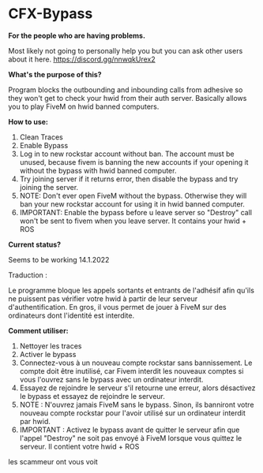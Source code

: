 # CFX-Bypass

**For the people who are having problems.**  

Most likely not going to personally help you but you can ask other users about it here.
https://discord.gg/nnwqkUrex2

**What's the purpose of this?**

Program blocks the outbounding and inbounding calls from adhesive so they won't get to check your hwid from their auth server. Basically allows you to play FiveM on hwid banned computers.

**How to use:**
1. Clean Traces
2. Enable Bypass
3. Log in to new rockstar account without ban. The account must be unused, because fivem is banning the new accounts if your opening it without the bypass with hwid banned computer.
4. Try joining server if it returns error, then disable the bypass and try joining the server. 
5. NOTE: Don't ever open FiveM without the bypass. Otherwise they will ban your new rockstar account for using it in hwid banned computer.
6. IMPORTANT: Enable the bypass before u leave server so "Destroy" call won't be sent to fivem when you leave server. It contains your hwid + ROS

**Current status?**

Seems to be working 14.1.2022



Traduction :

Le programme bloque les appels sortants et entrants de l'adhésif afin qu'ils ne puissent pas vérifier votre hwid à partir de leur serveur d'authentification. En gros, il vous permet de jouer à FiveM sur des ordinateurs dont l'identité est interdite.

**Comment utiliser:**
1. Nettoyer les traces
2. Activer le bypass
3. Connectez-vous à un nouveau compte rockstar sans bannissement. Le compte doit être inutilisé, car Fivem interdit les nouveaux comptes si vous l'ouvrez sans le bypass avec un ordinateur interdit.
4. Essayez de rejoindre le serveur s'il retourne une erreur, alors désactivez le bypass et essayez de rejoindre le serveur. 
5. NOTE : N'ouvrez jamais FiveM sans le bypass. Sinon, ils banniront votre nouveau compte rockstar pour l'avoir utilisé sur un ordinateur interdit par hwid.
6. IMPORTANT : Activez le bypass avant de quitter le serveur afin que l'appel "Destroy" ne soit pas envoyé à FiveM lorsque vous quittez le serveur. Il contient votre hwid + ROS

les scammeur ont vous voit 
